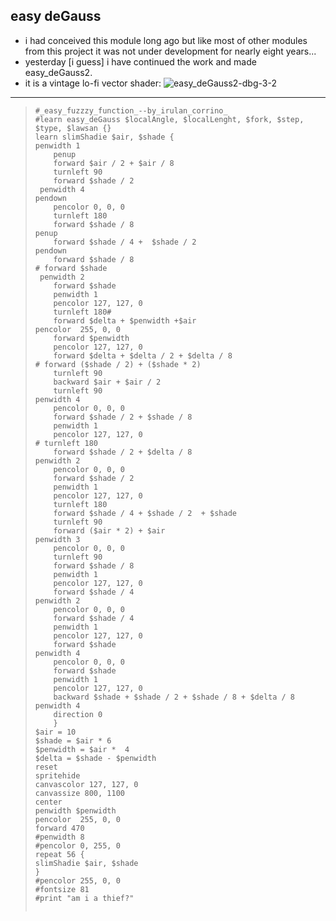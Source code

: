 ## easy deGauss
- i had conceived this module long ago but like most of other modules from this project it was not under development for nearly eight years...
- yesterday [i guess] i have continued the work and made easy_deGauss2.
- it is a vintage lo-fi vector shader:
![easy_deGauss2-dbg-3-2](https://user-images.githubusercontent.com/98284211/173692800-cd293780-dd42-4d4c-b123-85593881d892.png)
---
>```
>#_easy_fuzzzy_function_--by_irulan_corrino_
>#learn easy_deGauss $localAngle, $localLenght, $fork, $step, $type, $lawsan {}
>learn slimShadie $air, $shade {
>penwidth 1
>     penup
>     forward $air / 2 + $air / 8
>     turnleft 90
>     forward $shade / 2
>  penwidth 4
>pendown
>     pencolor 0, 0, 0
>     turnleft 180
>     forward $shade / 8
>penup
>     forward $shade / 4 +  $shade / 2
>pendown
>     forward $shade / 8
># forward $shade
>  penwidth 2
>     forward $shade
>     penwidth 1
>     pencolor 127, 127, 0
>     turnleft 180#
>     forward $delta + $penwidth +$air
>pencolor  255, 0, 0
>     forward $penwidth
>     pencolor 127, 127, 0
>     forward $delta + $delta / 2 + $delta / 8
># forward ($shade / 2) + ($shade * 2)
>     turnleft 90
>     backward $air + $air / 2
>     turnleft 90
>penwidth 4
>     pencolor 0, 0, 0
>     forward $shade / 2 + $shade / 8
>     penwidth 1
>     pencolor 127, 127, 0
># turnleft 180
>     forward $shade / 2 + $delta / 8
>penwidth 2
>     pencolor 0, 0, 0
>     forward $shade / 2
>     penwidth 1
>     pencolor 127, 127, 0
>     turnleft 180
>     forward $shade / 4 + $shade / 2  + $shade 
>     turnleft 90
>     forward ($air * 2) + $air
>penwidth 3
>     pencolor 0, 0, 0
>     turnleft 90
>     forward $shade / 8
>     penwidth 1
>     pencolor 127, 127, 0
>     forward $shade / 4
>penwidth 2
>     pencolor 0, 0, 0
>     forward $shade / 4
>     penwidth 1
>     pencolor 127, 127, 0
>     forward $shade
>penwidth 4
>     pencolor 0, 0, 0
>     forward $shade
>     penwidth 1
>     pencolor 127, 127, 0
>     backward $shade + $shade / 2 + $shade / 8 + $delta / 8
>penwidth 4
>     direction 0
>     }
>$air = 10
>$shade = $air * 6
>$penwidth = $air *  4
>$delta = $shade - $penwidth
>reset
>spritehide
>canvascolor 127, 127, 0
>canvassize 800, 1100
>center
>penwidth $penwidth
>pencolor  255, 0, 0
>forward 470
>#penwidth 8
>#pencolor 0, 255, 0
>repeat 56 {
>slimShadie $air, $shade
>}
>#pencolor 255, 0, 0
>#fontsize 81
>#print "am i a thief?"
>
>
>```
